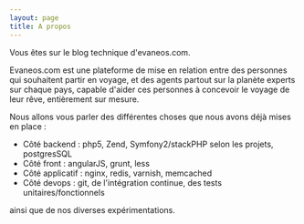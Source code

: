 ```yaml
---
layout: page
title: A propos
---
```


Vous êtes sur le blog technique d'evaneos.com.

Evaneos.com est une plateforme de mise en relation entre des personnes qui souhaitent partir en voyage, et des agents partout sur la planète experts sur chaque pays, capable d'aider ces personnes à concevoir le voyage de leur rêve, entièrement sur mesure.

Nous allons vous parler des différentes choses que nous avons déjà mises en place :

* Côté backend : php5, Zend, Symfony2/stackPHP selon les projets, postgresSQL
* Côté front : angularJS, grunt, less
* Côté applicatif : nginx, redis, varnish, memcached
* Côté devops : git, de l'intégration continue, des tests unitaires/fonctionnels

ainsi que de nos diverses expérimentations.